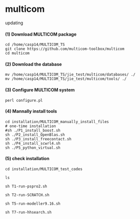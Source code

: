 # multicom
updating

#### (1) Download MULTICOM package

```
cd /home/casp14/MULTICOM_TS
git clone https://github.com/multicom-toolbox/multicom
cd multicom
```

#### (2) Download the database
```
mv /home/casp14/MULTICOM_TS/jie_test/multicom/databases/ ./
mv /home/casp14/MULTICOM_TS/jie_test/multicom/tools/ ./
```
#### (3) Configure MULTICOM system
```
perl configure.pl
```

#### (4) Mannally install tools


```
cd installation/MULTICOM_manually_install_files
# one-time installation
#sh ./P1_install_boost.sh
sh ./P2_install_OpenBlas.sh  
sh ./P3_install_freecontact.sh  
sh ./P4_install_scwrl4.sh 
sh ./P5_python_virtual.sh
```

#### (5) check installation

```
cd installation/MULTICOM_test_codes

ls

sh T1-run-pspro2.sh

sh T2-run-SCRATCH.sh

sh T5-run-modeller9.16.sh

sh T7-run-hhsearch.sh
```

